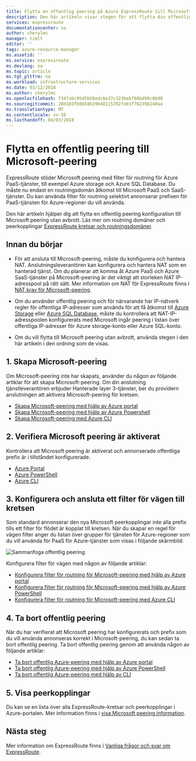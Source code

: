 ```yaml
---
title: Flytta en offentlig peering på Azure ExpressRoute till Microsoft-peering | Microsoft Docs
description: Den här artikeln visar stegen för att flytta din offentlig peering till Microsoft-peering i ExpressRoute.
services: expressroute
documentationcenter: na
author: cherylmc
manager: timlt
editor: ''
tags: azure-resource-manager
ms.assetid: ''
ms.service: expressroute
ms.devlang: na
ms.topic: article
ms.tgt_pltfrm: na
ms.workload: infrastructure-services
ms.date: 03/12/2018
ms.author: cherylmc
ms.openlocfilehash: f34fabc95d5b56edc6e37c323bebf60bd98c8b90
ms.sourcegitcommit: 20d103fb8658b29b48115782fe01f76239b240aa
ms.translationtype: MT
ms.contentlocale: sv-SE
ms.lasthandoff: 04/03/2018
---
```

# <a name="move-a-public-peering-to-microsoft-peering"></a>Flytta en offentlig peering till Microsoft-peering

ExpressRoute stöder Microsoft peering med filter för routning för Azure PaaS-tjänster, till exempel Azure storage och Azure SQL Database. Du måste nu endast en routningsdomän åtkomst till Microsoft PaaS och SaaS-tjänster. Du kan använda filter för routning selektivt annonserar prefixen för PaaS-tjänsten för Azure-regioner du vill använda.

Den här artikeln hjälper dig att flytta en offentlig peering konfiguration till Microsoft peering utan avbrott. Läs mer om routning domäner och peerkopplingar [ExpressRoute kretsar och routningsdomäner](expressroute-circuit-peerings.md).


## <a name="before"></a>Innan du börjar

* För att ansluta till Microsoft-peering, måste du konfigurera och hantera NAT. Anslutningsleverantören kan konfigurera och hantera NAT som en hanterad tjänst. Om du planerar att komma åt Azure PaaS och Azure SaaS-tjänster på Microsoft-peering är det viktigt att storleken NAT IP-adresspool på rätt sätt. Mer information om NAT för ExpressRoute finns i [NAT krav för Microsoft-peering](expressroute-nat.md#nat-requirements-for-microsoft-peering).

* Om du använder offentlig peering och för närvarande har IP-nätverk regler för offentliga IP-adresser som används för att få åtkomst till [Azure Storage](../storage/common/storage-network-security.md) eller [Azure SQL Database](../sql-database/sql-database-vnet-service-endpoint-rule-overview.md), måste du kontrollera att NAT-IP-adresspoolen konfigurerats med Microsoft ingår peering i listan över offentliga IP-adresser för Azure storage-konto eller Azure SQL-konto.

* Om du vill flytta till Microsoft peering utan avbrott, använda stegen i den här artikeln i den ordning som de visas.

## <a name="create"></a>1. Skapa Microsoft-peering

Om Microsoft-peering inte har skapats, använder du någon av följande artiklar för att skapa Microsoft-peering. Om din anslutning tjänstleverantören erbjuder Hanterade layer 3-tjänster, ber du providern anslutningen att aktivera Microsoft-peering för kretsen.

  * [Skapa Microsoft-peering med hjälp av Azure portal](expressroute-howto-routing-portal-resource-manager.md#msft)
  * [Skapa Microsoft-peering med hjälp av Azure Powershell](expressroute-howto-routing-arm.md#msft)
  * [Skapa Microsoft-peering med Azure CLI](howto-routing-cli.md#msft)

## <a name="validate"></a>2. Verifiera Microsoft peering är aktiverat

Kontrollera att Microsoft peering är aktiverat och annonserade offentliga prefix är i tillståndet konfigurerade.

  * [Azure Portal](expressroute-howto-routing-portal-resource-manager.md#getmsft)
  * [Azure PowerShell](expressroute-howto-routing-arm.md#getmsft)
  * [Azure CLI](howto-routing-cli.md#getmsft)

## <a name="routefilter"></a>3. Konfigurera och ansluta ett filter för vägen till kretsen

Som standard annonserar den nya Microsoft peerkopplingar inte alla prefix tills ett filter för flödet är kopplat till kretsen. När du skapar en regel för vägen filter anger du listan över grupper för tjänsten för Azure-regioner som du vill använda för PaaS för Azure-tjänster som visas i följande skärmbild:

![Sammanfoga offentlig peering](.\media\how-to-move-peering\public.png)

Konfigurera filter för vägen med någon av följande artiklar:

  * [Konfigurera filter för routning för Microsoft-peering med hjälp av Azure portal](how-to-routefilter-portal.md)
  * [Konfigurera filter för routning för Microsoft-peering med hjälp av Azure PowerShell](how-to-routefilter-powershell.md)
  * [Konfigurera filter för routning för Microsoft-peering med Azure CLI](how-to-routefilter-cli.md)

## <a name="delete"></a>4. Ta bort offentlig peering

När du har verifierat att Microsoft peering har konfigurerats och prefix som du vill använda annonseras korrekt i Microsoft-peering, du kan sedan ta bort offentlig peering. Ta bort offentlig peering genom att använda någon av följande artiklar:

  * [Ta bort offentlig Azure-peering med hjälp av Azure portal](expressroute-howto-routing-portal-resource-manager.md#deletepublic)
  * [Ta bort offentlig Azure-peering med hjälp av Azure PowerShell](expressroute-howto-routing-arm.md#deletepublic)
  * [Ta bort offentlig Azure-peering med hjälp av CLI](howto-routing-cli.md#deletepublic)
  
## <a name="view"></a>5. Visa peerkopplingar
  
Du kan se en lista över alla ExpressRoute-kretsar och peerkopplingar i Azure-portalen. Mer information finns i [visa Microsoft peering information](expressroute-howto-routing-portal-resource-manager.md#getmsft).

## <a name="next-steps"></a>Nästa steg

Mer information om ExpressRoute finns i [Vanliga frågor och svar om ExpressRoute](expressroute-faqs.md).

